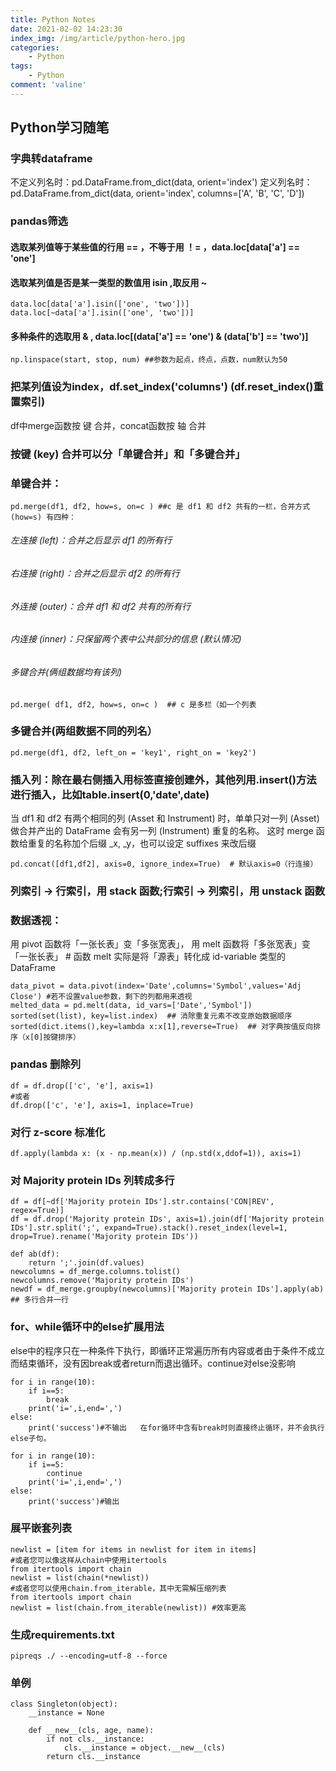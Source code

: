 ```yaml
---
title: Python Notes
date: 2021-02-02 14:23:30
index_img: /img/article/python-hero.jpg
categories:
    - Python
tags:
    - Python
comment: 'valine'
---
```

## Python学习随笔
<!-- more -->
### 字典转dataframe
不定义列名时：pd.DataFrame.from_dict(data, orient='index')
定义列名时：pd.DataFrame.from_dict(data, orient='index', columns=['A', 'B', 'C', 'D'])
### pandas筛选
#### 选取某列值等于某些值的行用 == ，不等于用 ！= ，data.loc[data['a'] == 'one']
#### 选取某列值是否是某一类型的数值用 isin ,取反用 ~
```language
data.loc[data['a'].isin(['one', 'two'])]
data.loc[~data['a'].isin(['one', 'two'])]
```
#### 多种条件的选取用 & , data.loc[(data['a'] == 'one') & (data['b'] == 'two')]
```language
np.linspace(start, stop, num) ##参数为起点，终点，点数，num默认为50
```
### 把某列值设为index，df.set_index('columns')  (df.reset_index()重置索引)
df中merge函数按 键 合并，concat函数按 轴 合并

### 按键 (key) 合并可以分「单键合并」和「多键合并」
### 单键合并：
```language
pd.merge(df1, df2, how=s, on=c ) ##c 是 df1 和 df2 共有的一栏，合并方式 (how=s) 有四种：
```
###### 左连接 (left)：合并之后显示 df1 的所有行
###### 右连接 (right)：合并之后显示 df2 的所有行
###### 外连接 (outer)：合并 df1 和 df2 共有的所有行
###### 内连接 (inner)：只保留两个表中公共部分的信息 (默认情况)
###### 多键合并(俩组数据均有该列)
```language
pd.merge( df1, df2, how=s, on=c )  ## c 是多栏（如一个列表
```
### 多键合并(两组数据不同的列名）
```language
pd.merge(df1, df2, left_on = 'key1', right_on = 'key2')
```
### 插入列：除在最右侧插入用标签直接创建外，其他列用.insert()方法进行插入，比如table.insert(0,'date',date)

当 df1 和 df2 有两个相同的列 (Asset 和 Instrument) 时，单单只对一列 (Asset) 做合并产出的 DataFrame 会有另一列 (Instrument) 重复的名称。
这时 merge 函数给重复的名称加个后缀 _x, _y，也可以设定 suffixes 来改后缀
```language
pd.concat([df1,df2], axis=0, ignore_index=True)  # 默认axis=0（行连接）
```

### 列索引 → 行索引，用 stack 函数;行索引 → 列索引，用 unstack 函数
### 数据透视：
用 pivot 函数将「一张长表」变「多张宽表」，
用 melt 函数将「多张宽表」变「一张长表」  # 函数 melt 实际是将「源表」转化成 id-variable 类型的 DataFrame
```
data_pivot = data.pivot(index='Date',columns='Symbol',values='Adj Close') #若不设置value参数，剩下的列都用来透视
melted_data = pd.melt(data, id_vars=['Date','Symbol'])
sorted(set(list), key=list.index)  ## 消除重复元素不改变原始数据顺序
sorted(dict.items(),key=lambda x:x[1],reverse=True)  ## 对字典按值反向排序（x[0]按键排序）
```

### pandas 删除列
```
df = df.drop(['c', 'e'], axis=1)
#或者
df.drop(['c', 'e'], axis=1, inplace=True)
```
### 对行 z-score 标准化
```
df.apply(lambda x: (x - np.mean(x)) / (np.std(x,ddof=1)), axis=1)
```
### 对 Majority protein IDs 列转成多行
```
df = df[~df['Majority protein IDs'].str.contains('CON|REV', regex=True)]
df = df.drop('Majority protein IDs', axis=1).join(df['Majority protein IDs'].str.split(';', expand=True).stack().reset_index(level=1, drop=True).rename('Majority protein IDs'))

def ab(df): 
    return ';'.join(df.values)
newcolumns = df_merge.columns.tolist()
newcolumns.remove('Majority protein IDs')
newdf = df_merge.groupby(newcolumns)['Majority protein IDs'].apply(ab)   ## 多行合并一行
```
### for、while循环中的else扩展用法
else中的程序只在一种条件下执行，即循环正常遍历所有内容或者由于条件不成立而结束循环，没有因break或者return而退出循环。continue对else没影响
```language
for i in range(10):
    if i==5:
        break
    print('i=',i,end=',')
else:
    print('success')#不输出   在for循环中含有break时则直接终止循环，并不会执行else子句。

for i in range(10):
    if i==5:
        continue
    print('i=',i,end=',')
else:
    print('success')#输出
```
### 展平嵌套列表
```language
newlist = [item for items in newlist for item in items]
#或者您可以像这样从chain中使用itertools
from itertools import chain
newlist = list(chain(*newlist))
#或者您可以使用chain.from_iterable，其中无需解压缩列表
from itertools import chain
newlist = list(chain.from_iterable(newlist)) #效率更高
```
### 生成requirements.txt
```language
pipreqs ./ --encoding=utf-8 --force
```
### 单例
```language
class Singleton(object):
    __instance = None

    def __new__(cls, age, name):
        if not cls.__instance:
            cls.__instance = object.__new__(cls)
        return cls.__instance
```
